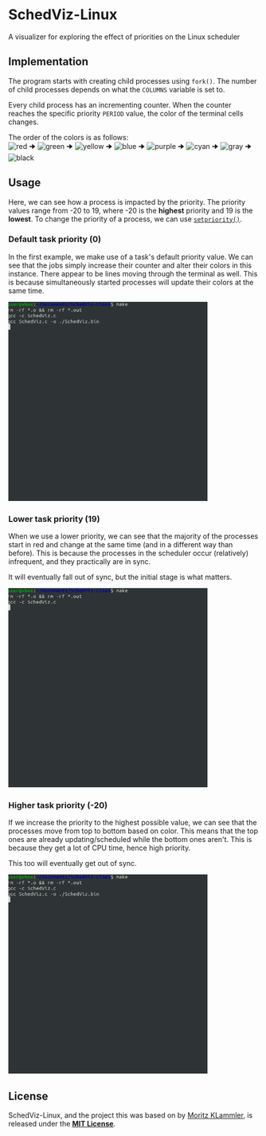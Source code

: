 # SchedViz-Linux
A visualizer for exploring the effect of priorities on the Linux scheduler

## Implementation
The program starts with creating child processes using `fork()`. The number of child processes depends on what the `COLUMNS` variable is set to.

Every child process has an incrementing counter. When the counter reaches the specific priority `PERIOD` value, the color of the terminal cells changes.

The order of the colors is as follows:  
![red](https://placehold.co/15x15/fc0303/fc0303.png) 🠊
![green](https://placehold.co/15x15/98fc03/98fc03.png) 🠊
![yellow](https://placehold.co/15x15/fcba03/fcba03png) 🠊
![blue](https://placehold.co/15x15/0303fc/0303fc.png) 🠊
![purple](https://placehold.co/15x15/7703fc/7703fc.png) 🠊
![cyan](https://placehold.co/15x15/03f0fc/03f0fc.png) 🠊
![gray](https://placehold.co/15x15/a8a8a8/a8a8a8.png) 🠊
![black](https://placehold.co/15x15/000000/000000.png)

## Usage
Here, we can see how a process is impacted by the priority. The priority values range from -20 to 19, where -20 is the **highest** priority and 19 is the **lowest**. To change the priority of a process, we can use [`setpriority()`](https://linux.die.net/man/2/setpriority).

### Default task priority (0)
In the first example, we make use of a task's default priority value. We can see that the jobs simply increase their counter and alter their colors in this instance. There appear to be lines moving through the terminal as well. This is because simultaneously started processes will update their colors at the same time.

<img src="./media/default.gif" data-canonical-src="./media/default.gif" width="400" height="400" />

### Lower task priority (19)
When we use a lower priority, we can see that the majority of the processes start in red and change at the same time (and in a different way than before). This is because the processes in the scheduler occur (relatively) infrequent, and they practically are in sync.

It will eventually fall out of sync, but the initial stage is what matters.

<img src="./media/lower.gif" data-canonical-src="./media/lower.gif" width="400" height="400" />

### Higher task priority (-20)
If we increase the priority to the highest possible value, we can see that the processes move from top to bottom based on color. This means that the top ones are already updating/scheduled while the bottom ones aren't. This is because they get a lot of CPU time, hence high priority.

This too will eventually get out of sync.

<img src="./media/higher.gif" data-canonical-src="./media/higher.gif" width="400" height="400" />

## License
SchedViz-Linux, and the project this was based on by [Moritz KLammler](http://klammler.eu/), is released under the **<u>[MIT License](https://opensource.org/licenses/MIT)</u>**. 
